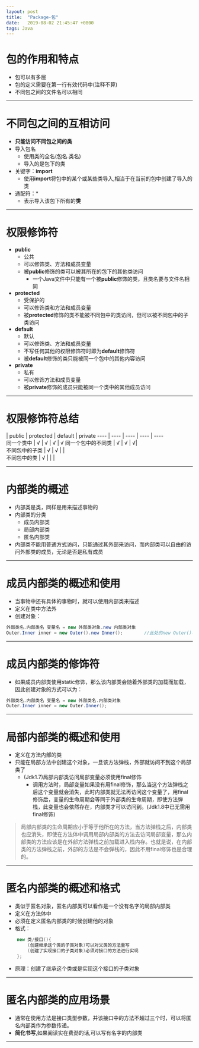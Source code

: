 ```yaml
---
layout: post
title:  "Package-包"
date:   2019-08-02 21:45:47 +0800
tags: Java
---
```

# 包的作用和特点
- 包可以有多层
- 包的定义需要在第一行有效代码中(注释不算)
- 不同包之间的文件名可以相同

---
# 不同包之间的互相访问
- **只能访问不同包之间的类**
- 导入包名
    - 使用类的全名(包名.类名)
    - 导入的是包下的类
- 关键字：**import**
    - 使用**import**将包中的某个或某些类导入,相当于在当前的包中创建了导入的类
- 通配符：*
    - 表示导入该包下所有的**类**

---
# 权限修饰符
- **public**
    - 公共
    - 可以修饰类、方法和成员变量
    - 被**public**修饰的类可以被其所在的包下的其他类访问
        - 一个Java文件中只能有一个被**public**修饰的类，且类名要与文件名相同
- **protected**
    - 受保护的
    - 可以修饰类和方法和成员变量
    - 被**protected**修饰的类不能被不同包中的类访问，但可以被不同包中的子类访问
- **default**
    - 默认
    - 可以修饰类、方法和成员变量
    - 不写任何其他的权限修饰符时即为**default**修饰符
    - 被**default**修饰的类只能被同一个包中的其他内容访问
- **private**
    - 私有
    - 可以修饰方法和成员变量
    - 被**private**修饰的成员只能被同一个类中的其他成员访问

---
# 权限修饰符总结
| public | protected | default | private
----      |   ----  |   ----     |   ----   |   ----  
同一个类中 | √ | √ | √ | √
同一个包中的不同类 | √ | √ | √|   
不同包中的子类 | √ | √ |  |  
不同包中的类 | √ |  |  |  


---
# 内部类的概述
- 内部类是类，同样是用来描述事物的
- 内部类的分类
    - 成员内部类
    - 局部内部类
    - 匿名内部类
- 内部类不能用普通方式访问，只能通过其外部来访问，而内部类可以自由的访问外部类的成员，无论是否是私有成员


---
# 成员内部类的概述和使用
- 当事物中还有具体的事物时，就可以使用内部类来描述
- 定义在类中方法外
- 创建对象：
```java
外部类名.内部类名 变量名 = new 外部类对象.new 内部类对象
Outer.Inner inner = new Outer().new Inner();        //此处的new Outer()可以看做是一个匿名对象
```

---
# 成员内部类的修饰符
- 如果成员内部类使用static修饰，那么该内部类会随着外部类的加载而加载，因此创建对象的方式可以为：
```java
外部类名.内部类名 变量名 = new 外部类名.内部类对象
Outer.Inner inner = new Outer.Inner();
```

---
# 局部内部类的概述和使用
- 定义在方法内部的类
- 只能在局部方法中创建这个对象，一旦该方法弹栈，外部就访问不到这个局部类了
    - (Jdk1.7)局部内部类访问局部变量必须使用final修饰
        - 调用方法时，局部变量如果没有用final修饰，那么当这个方法弹栈之后这个变量就会消失，此时内部类就无法再访问这个变量了，用final修饰后，变量的生命周期会等同于外部类的生命周期，即使方法弹栈，此变量也会依然存在，内部类才可以访问到。(Jdk1.8中已无需用final修饰)

> 局部内部类的生命周期应小于等于他所在的方法，当方法弹栈之后，内部类也应消失，即使在方法体中调用局部内部类的方法去访问局部变量，那么内部类的方法应该是在外部方法弹栈之前加载进入栈内存。也就是说，在内部类的方法弹栈之前，外部的方法是不会弹栈的，因此不用final修饰也是合理的。

---
# 匿名内部类的概述和格式
- 类似于匿名对象，匿名内部类可以看作是一个没有名字的局部内部类
- 定义在方法体中
- 必须在定义匿名内部类的时候创建他的对象
- 格式：
```java
	new 类/接口(){
		(创建继承这个类的子类对象)可以对父类的方法重写
		(创建了实现接口的子类对象)必须对接口的方法进行实现
	};
```
- 原理：创建了继承这个类或是实现这个接口的子类对象

---
# 匿名内部类的应用场景
- 通常在使用方法是接口类型参数，并该接口中的方法不超过三个时，可以将匿名内部类作为参数传递。
- **简化书写**,如果阅读实在费劲的话,可以写有名字的内部类


---
